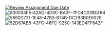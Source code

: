 [![Review Assignment Due Date](https://classroom.github.com/assets/deadline-readme-button-22041afd0340ce965d47ae6ef1cefeee28c7c493a6346c4f15d667ab976d596c.svg)](https://classroom.github.com/a/W2_TH6Rw)
![830004F5-A2AD-4D9C-BA3F-7FD4C038E464](https://github.com/user-attachments/assets/8090c111-4015-4ebf-9dfa-129146c12405)
![5860D731-1E48-47B3-B74B-DC2B3B0E9025](https://github.com/user-attachments/assets/2a06aa32-4c95-49a4-9b11-7e4dc6c30252)
![52D67AB8-43FC-46FC-925C-143ED4FF642F](https://github.com/user-attachments/assets/1e2b4f4b-3d89-4f2d-82bf-5a8670f81fea)

